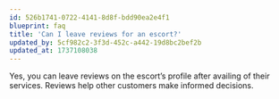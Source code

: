 ```yaml
---
id: 526b1741-0722-4141-8d8f-bdd90ea2e4f1
blueprint: faq
title: 'Can I leave reviews for an escort?'
updated_by: 5cf982c2-3f3d-452c-a442-19d8bc2bef2b
updated_at: 1737108038
---
```

Yes, you can leave reviews on the escort’s profile after availing of their services. Reviews help other customers make informed decisions.